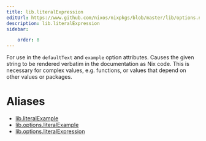 ```yaml
---
title: lib.literalExpression
editUrl: https://www.github.com/nixos/nixpkgs/blob/master/lib/options.nix#L387C23
description: lib.literalExpression
sidebar:

    order: 8
---
```


For use in the `defaultText` and `example` option attributes. Causes the
given string to be rendered verbatim in the documentation as Nix code. This
is necessary for complex values, e.g. functions, or values that depend on
other values or packages.


# Aliases

- [lib.literalExample](/reference/libliteralExample)
- [lib.options.literalExample](/reference/liboptions.literalExample)
- [lib.options.literalExpression](/reference/liboptions.literalExpression)


